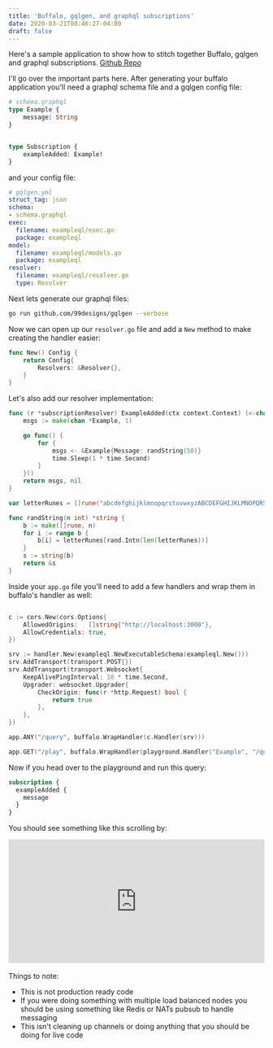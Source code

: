 ```yaml
---
title: 'Buffalo, gqlgen, and graphql subscriptions'
date: 2020-03-21T08:46:27-04:00
draft: false
---
```


Here's a sample application to show how to stitch together Buffalo, gqlgen
and graphql subscriptions. [Github Repo](https://github.com/joshrendek/graphql-subscriptions-example)

I'll go over the important parts here. After generating your buffalo application
you'll need a graphql schema file and a gqlgen config file:

``` graphql
# schema.graphql
type Example {
	message: String
}


type Subscription {
    exampleAdded: Example!
}
```

and your config file:

```yaml 
# gqlgen.yml
struct_tag: json
schema:
- schema.graphql
exec:
  filename: exampleql/exec.go
  package: exampleql
model:
  filename: exampleql/models.go
  package: exampleql
resolver:
  filename: exampleql/resolver.go
  type: Resolver
```


Next lets generate our graphql files: 

```sh
go run github.com/99designs/gqlgen --verbose
```


Now we can open up our `resolver.go` file and add a `New` method to make
creating the handler easier:

```go 
func New() Config {
	return Config{
		Resolvers: &Resolver{},
	}
}
```

Let's also add our resolver implementation:


```go 
func (r *subscriptionResolver) ExampleAdded(ctx context.Context) (<-chan *Example, error) {
	msgs := make(chan *Example, 1)

	go func() {
		for {
			msgs <- &Example{Message: randString(50)}
			time.Sleep(1 * time.Second)
		}
	}()
	return msgs, nil
}

var letterRunes = []rune("abcdefghijklmnopqrstuvwxyzABCDEFGHIJKLMNOPQRSTUVWXYZ")

func randString(n int) *string {
	b := make([]rune, n)
	for i := range b {
		b[i] = letterRunes[rand.Intn(len(letterRunes))]
	}
	s := string(b)
	return &s
}
```



Inside your `app.go` file you'll need to add a few handlers and wrap them in
buffalo's handler as well:

``` go

c := cors.New(cors.Options{
	AllowedOrigins:   []string{"http://localhost:3000"},
	AllowCredentials: true,
})

srv := handler.New(exampleql.NewExecutableSchema(exampleql.New()))
srv.AddTransport(transport.POST{})
srv.AddTransport(transport.Websocket{
	KeepAlivePingInterval: 10 * time.Second,
	Upgrader: websocket.Upgrader{
		CheckOrigin: func(r *http.Request) bool {
			return true
		},
	},
})

app.ANY("/query", buffalo.WrapHandler(c.Handler(srv)))

app.GET("/play", buffalo.WrapHandler(playground.Handler("Example", "/query")))

```

Now if you head over to the playground and run this query:

```graphql 
subscription {
  exampleAdded {
    message
  }
}
```

You should see something like this scrolling by:

<div style='position:relative; padding-bottom:calc(39.43% + 44px)'><iframe src='https://gfycat.com/ifr/TintedQuickJohndory' frameborder='0' scrolling='no' width='100%' height='100%' style='position:absolute;top:0;left:0;' allowfullscreen></iframe></div>

<br>
Things to note:

* This is not production ready code
* If you were doing something with multiple load balanced nodes you should be
  using something like Redis or NATs pubsub to handle messaging
* This isn't cleaning up channels or doing anything that you should be doing for
  live code
